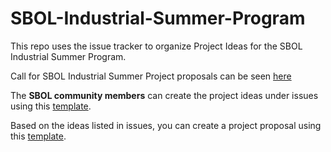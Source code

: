 # SBOL-Industrial-Summer-Program
This repo uses the issue tracker to organize Project Ideas for the SBOL Industrial Summer Program. 

Call for SBOL Industrial Summer Project proposals can be seen [here](https://sbolstandard.org/sbol-industrial/)

The **SBOL community members** can create the project ideas under issues using this [template](https://github.com/SynBioDex/SBOL-Industrial-Summer-Program/blob/main/.github/ISSUE_TEMPLATE/sbol-industrial-summer-project-ideas-template.md).

Based on the ideas listed in issues, you can create a project proposal using this [template](https://github.com/SynBioDex/SBOL-Industrial-Summer-Program/blob/main/proposal-template.md).
